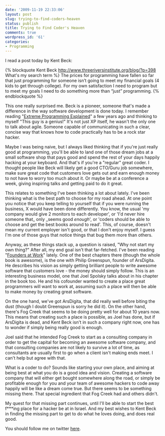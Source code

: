 ```yaml
---
date: '2009-11-19 22:33:06'
layout: post
slug: trying-to-find-coders-heaven
status: publish
title: Trying to Find Coder's Heaven
comments: true
wordpress_id: '61'
categories:
- Programming
---
```


I read a post today by Kent Beck:

{% blockquote Kent Beck http://www.threeriversinstitute.org/blog/?p=398 What's my search term %}
The prices for programming have fallen so far that just programming for someone isn’t going to meet my financial goals (4 kids to get through college). For my own satisfaction I need to program but to meet my goals I need to do something more than “just” programming.
{% endblockquote %}

This one really surprised me. Beck is a pioneer, someone that's made a difference in the way software development is done today. I remember reading "[Extreme Programming Explained](http://www.amazon.com/gp/product/0321278658?ie=UTF8&tag=thcodu02-20&linkCode=as2&camp=1789&creative=9325&creativeASIN=0321278658)<img src="http://www.assoc-amazon.com/e/ir?t=thcodu02-20&l=as2&o=1&a=0321278658" style="width: 0; height: 0; display: none; border: none !important;">" a few years ago and thinking to myself "This guy is a genius!" It's not just XP itself, he wasn't the only one to talk about agile. Someone capable of communicating in such a clear, concise way that knows how to code practically has to be a rock star hacker.

Maybe I was being naive, but I always liked thinking that if you're just really good at programming, you'll be able to land one of those dream jobs at a small software shop that pays good and spend the rest of your days happily hacking at your keyboard. And that's if you're a "regular" great coder. I thought people like Beck will likely get a good CTO/Guru job somewhere, make sure great code that customers love gets out and earn enough money to not have to worry too much about it. Or maybe be at a conference a week, giving inspiring talks and getting paid to do it great.

This relates to something I've been thinking a lot about lately. I've been thinking what is the best path to choose for my road ahead. At one point you notice that you keep telling to yourself that if you were running the business, X would have been done differently. You know, the usual 'my company would give 2 monitors to each developer', or 'I'd never hire someone that_ only _seems good _enough_', or 'coders should be able to choose and get the best books around to read'. This, of course, doesn't mean my current employer isn't good, or that I don't enjoy myself. I guess I'm one of those guys that notice things that bug them more than others.

Anyway, as these things stack up, a question is raised, "Why not start my own thing?" After all, my end goal isn't that far-fetched. I've been reading "[Founders at Work](http://www.amazon.com/gp/product/1430210788?ie=UTF8&tag=thcodu02-20&linkCode=as2&camp=1789&creative=9325&creativeASIN=1430210788)<img src="http://www.assoc-amazon.com/e/ir?t=thcodu02-20&l=as2&o=1&a=1430210788" style="width: 0; height: 0; display: none; border: none !important;">" lately. One of the best chapters there (though the whole book is awesome), is the one with Philip Greenspun, founder of ArsDigita. He describes his vision as simply getting brilliant people to write awesome software that customers love - the money should simply follow. This is an interesting business model, one that Joel Spolsky talks about in his chapter in the book too. He and his cofounder wanted to create a place great programmers will want to work at, assuming such a place will then be able to make money by creating great software.

On the one hand, we've got ArsDigita, that did really well before biting the dust (though I doubt Greenspun is sorry he did it). On the other hand, there's Fog Creek that seems to be doing pretty well for about 10 years now. This means that creating such a place is possible, as Joel has done, but if ArsDigita is dead, and Kent Beck isn't in such a company right now, one has to wonder if simply being really good is enough.

Joel said that he intended Fog Creek to start as a consulting company in order to get the capital for becoming an awesome software company, and that consulting companies are not likely to survive a lot of time, as consultants are usually first to go when a client isn't making ends meet. I can't help but agree with that.

What is a coder to do? Sounds like starting your own place, and aiming at being best at what you do is a good idea and vision. Creating a software company that will either get bought somewhere along the road, or simply be profitable enough for you and your team of awesome hackers to code away happily will be like a dream come true. But there seems to be something missing there. That special ingredient that Fog Creek had and others didn't.

My quest for that missing part continues, until I'll be able to start the best f***ing place for a hacker be at in Israel. And my best wishes to Kent Beck in finding the missing part to get to do what he loves doing, and does real good.


You should follow me on twitter [here](http://twitter.com/avivby).
